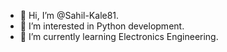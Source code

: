 - 👋 Hi, I’m @Sahil-Kale81.
- 👀 I’m interested in Python development.
- 🌱 I’m currently learning Electronics Engineering.

<!---
Sahil-Kale81/Sahil-Kale81 is a ✨ special ✨ repository because its `README.md` (this file) appears on your GitHub profile.
You can click the Preview link to take a look at your changes.
--->
